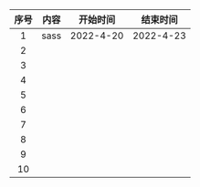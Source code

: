 | 序号 | 内容 | 开始时间  | 结束时间  |
| :--: | :--: | :-------: | :-------: |
|  1   | sass | 2022-4-20 | 2022-4-23 |
|  2   |      |           |           |
|  3   |      |           |           |
|  4   |      |           |           |
|  5   |      |           |           |
|  6   |      |           |           |
|  7   |      |           |           |
|  8   |      |           |           |
|  9   |      |           |           |
|  10  |      |           |           |

